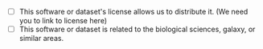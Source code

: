 - [ ] This software or dataset's license allows us to distribute it. (We need you to link to license here)
- [ ] This software or dataset is related to the biological sciences, galaxy, or similar areas.
